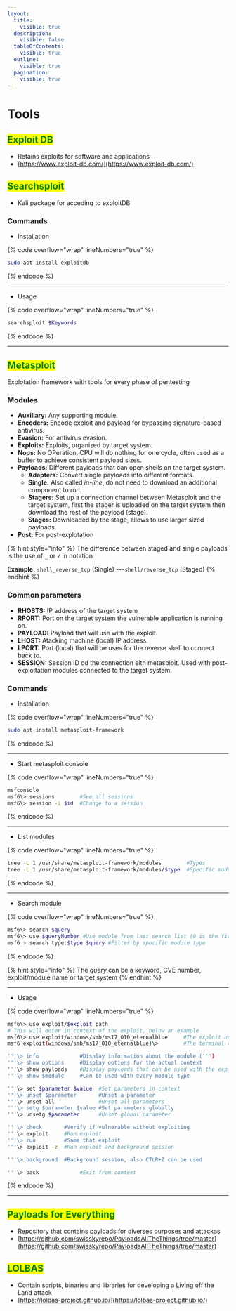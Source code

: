 ```yaml
---
layout:
  title:
    visible: true
  description:
    visible: false
  tableOfContents:
    visible: true
  outline:
    visible: true
  pagination:
    visible: true
---
```


# Tools

## <mark style="color:green;">**Exploit DB**</mark>

* Retains exploits for software and applications
* [https://www.exploit-db.com/](https://www.exploit-db.com/)



## <mark style="color:green;">Searchsploit</mark>

* Kali package for acceding to exploitDB

### Commands

* Installation

{% code overflow="wrap" lineNumbers="true" %}
```bash
sudo apt install exploitdb
```
{% endcode %}

***

* Usage

{% code overflow="wrap" lineNumbers="true" %}
```bash
searchsploit $Keywords
```
{% endcode %}

***



## <mark style="color:green;">Metasploit</mark>&#x20;

Explotation framework with tools for every phase of pentesting

### Modules

* **Auxiliary:** Any supporting module.
* **Encoders:** Encode exploit and payload for bypassing signature-based antivirus.
* **Evasion:** For antivirus evasion.
* **Exploits:** Exploits, organized by target system.
* **Nops:** No OPeration, CPU will do nothing for one cycle, often used as a buffer to achieve consistent payload sizes.
* **Payloads:** Different payloads that can open shells on the target system.
  * **Adapters:** Convert single payloads into different formats.
  * **Single:** Also called _in-line_, do not need to download an additional component to run.
  * **Stagers:** Set up a connection channel between Metasploit and the target system, first the stager is uploaded on the target system then download the rest of the payload (stage).
  * **Stages:** Downloaded by the stage, allows to use larger sized payloads.
* **Post:** For post-explotation

{% hint style="info" %}
The difference between staged and single payloads is the use of `_` or `/` in notation

**Example:** `shell_reverse_tcp` (Single) ---`shell/reverse_tcp` (Staged) &#x20;
{% endhint %}

### Common parameters

* **RHOSTS:** IP address of the target system
* **RPORT:** Port on the target system the vulnerable application is running on.
* **PAYLOAD:** Payload that will use with the exploit.
* **LHOST:** Atacking machine (local) IP address.
* **LPORT:** Port (local) that will be uses for the reverse shell to connect back to.
* **SESSION:** Session ID od the connection eith metasploit. Used with post-exploitation modules connected to the target system.

### Commands

* Installation

{% code overflow="wrap" lineNumbers="true" %}
```bash
sudo apt install metasploit-framework
```
{% endcode %}

***

* Start metasploit console

{% code overflow="wrap" lineNumbers="true" %}
```bash
msfconsole
msf6\> sessions        #See all sessions
msf6\> session -i $id  #Change to a session
```
{% endcode %}

***

* List modules

{% code overflow="wrap" lineNumbers="true" %}
```bash
tree -L 1 /usr/share/metasploit-framework/modules        #Types
tree -L 1 /usr/share/metasploit-framework/modules/$type  #Specific module type
```
{% endcode %}

***

* Search module

{% code overflow="wrap" lineNumbers="true" %}
```bash
msf6\> search $query
msf6\> use $queryNumber #Use module from last search list (0 is the first)
msf6 > search type:$type $query #Filter by specific module type
```
{% endcode %}

{% hint style="info" %}
The _query_ can be a keyword, CVE number, exploit/module name or target system
{% endhint %}

***

* Usage

{% code overflow="wrap" lineNumbers="true" %}
```sh
msf6\> use exploit/$exploit path
# This will enter in context of the exploit, below an example
msf6\> use exploit/windows/smb/ms17_010_eternalblue     #The exploit used
msf6 exploit(windows/smb/ms17_010_eternalblue)\>        #The terminal context set

'''\> info             #Display information about the module (''')
'''\> show options     #Display options for the actual context 
'''\> show payloads    #Display payloads that can be used with the exploit
'''\> show $module     #Can be used with every module type

'''\> set $parameter $value  #Set parameters in context
'''\> unset $parameter       #Unset a parameter
'''\> unset all              #Unset all parameters
'''\> setg $parameter $value #Set parameters globally
'''\> unsetg $parameter      #Unset global parameter

'''\> check       #Verify if vulnerable without exploiting
'''\> exploit     #Run exploit
'''\> run         #Same that exploit
'''\> exploit -z  #Run exploit and background session

'''\> background  #Background session, also CTLR+Z can be used

'''\> back             #Exit from context
```
{% endcode %}

***



## <mark style="color:green;">Payloads for Everything</mark>

* Repository that contains payloads for diverses purposes and attackas
* [https://github.com/swisskyrepo/PayloadsAllTheThings/tree/master](https://github.com/swisskyrepo/PayloadsAllTheThings/tree/master)



## <mark style="color:green;">LOLBAS</mark>

* Contain scripts, binaries and libraries for developing a Living off the Land attack
* [https://lolbas-project.github.io/](https://lolbas-project.github.io/)

